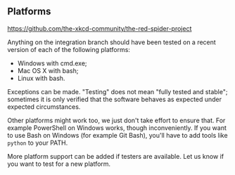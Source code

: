 Platforms
---------

https://github.com/the-xkcd-community/the-red-spider-project


Anything on the integration branch should have been tested on a recent
version of each of the following platforms:

 -  Windows with cmd.exe;
 -  Mac OS X with bash;
 -  Linux with bash.

Exceptions can be made. "Testing" does not mean "fully tested and
stable"; sometimes it is only verified that the software behaves as
expected under expected circumstances.

Other platforms might work too, we just don't take effort to ensure
that. For example PowerShell on Windows works, though inconveniently.
If you want to use Bash on Windows (for example Git Bash), you'll have
to add tools like `python` to your PATH.

More platform support can be added if testers are available. Let us
know if you want to test for a new platform.
